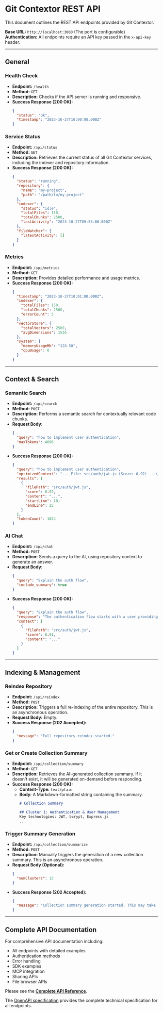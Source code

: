 # Git Contextor REST API

This document outlines the REST API endpoints provided by Git Contextor.

**Base URL:** `http://localhost:3000` (The port is configurable)
**Authentication:** All endpoints require an API key passed in the `x-api-key` header.

---
## General

### Health Check

- **Endpoint:** `/health`
- **Method:** `GET`
- **Description:** Checks if the API server is running and responsive.
- **Success Response (200 OK):**
  ```json
  {
    "status": "ok",
    "timestamp": "2023-10-27T10:00:00.000Z"
  }
  ```

### Service Status

- **Endpoint:** `/api/status`
- **Method:** `GET`
- **Description:** Retrieves the current status of all Git Contextor services, including the indexer and repository information.
- **Success Response (200 OK):**
  ```json
  {
    "status": "running",
    "repository": {
      "name": "my-project",
      "path": "/path/to/my-project"
    },
    "indexer": {
      "status": "idle",
      "totalFiles": 150,
      "totalChunks": 2500,
      "lastActivity": "2023-10-27T09:55:00.000Z"
    },
    "fileWatcher": {
      "latestActivity": []
    }
  }
  ```

### Metrics

- **Endpoint:** `/api/metrics`
- **Method:** `GET`
- **Description:** Provides detailed performance and usage metrics.
- **Success Response (200 OK):**
  ```json
  {
    "timestamp": "2023-10-27T10:01:00.000Z",
    "indexer": {
      "totalFiles": 150,
      "totalChunks": 2500,
      "errorCount": 5
    },
    "vectorStore": {
      "totalVectors": 2500,
      "avgDimensions": 1536
    },
    "system": {
      "memoryUsageMb": "128.50",
      "cpuUsage": 0
    }
  }
  ```

---
## Context & Search

### Semantic Search

- **Endpoint:** `/api/search`
- **Method:** `POST`
- **Description:** Performs a semantic search for contextually relevant code chunks.
- **Request Body:**
  ```json
  {
    "query": "how to implement user authentication",
    "maxTokens": 4096
  }
  ```
- **Success Response (200 OK):**
  ```json
  {
    "query": "how to implement user authentication",
    "optimizedContext": "--- File: src/auth/jwt.js (Score: 0.92) ---\n...",
    "results": [
      {
        "filePath": "src/auth/jwt.js",
        "score": 0.92,
        "content": "...",
        "startLine": 10,
        "endLine": 25
      }
    ],
    "tokenCount": 1024
  }
  ```

### AI Chat

- **Endpoint:** `/api/chat`
- **Method:** `POST`
- **Description:** Sends a query to the AI, using repository context to generate an answer.
- **Request Body:**
  ```json
  {
    "query": "Explain the auth flow",
    "include_summary": true
  }
  ```
- **Success Response (200 OK):**
  ```json
  {
    "query": "Explain the auth flow",
    "response": "The authentication flow starts with a user providing credentials...",
    "context": [
      {
        "filePath": "src/auth/jwt.js",
        "score": 0.91,
        "content": "..."
      }
    ]
  }
  ```

---
## Indexing & Management

### Reindex Repository

- **Endpoint:** `/api/reindex`
- **Method:** `POST`
- **Description:** Triggers a full re-indexing of the entire repository. This is an asynchronous operation.
- **Request Body:** Empty.
- **Success Response (202 Accepted):**
  ```json
  {
    "message": "Full repository reindex started."
  }
  ```

### Get or Create Collection Summary

- **Endpoint:** `/api/collection/summary`
- **Method:** `GET`
- **Description:** Retrieves the AI-generated collection summary. If it doesn't exist, it will be generated on-demand before responding.
- **Success Response (200 OK):**
  - **Content-Type:** `text/plain`
  - **Body:** A Markdown-formatted string containing the summary.
    ```markdown
    # Collection Summary

    ## Cluster 1: Authentication & User Management
    Key technologies: JWT, bcrypt, Express.js
    ...
    ```

### Trigger Summary Generation

- **Endpoint:** `/api/collection/summarize`
- **Method:** `POST`
- **Description:** Manually triggers the generation of a new collection summary. This is an asynchronous operation.
- **Request Body (Optional):**
  ```json
  {
    "numClusters": 15
  }
  ```
- **Success Response (202 Accepted):**
  ```json
  {
    "message": "Collection summary generation started. This may take a few minutes."
  }
  ```

---

## Complete API Documentation

For comprehensive API documentation including:
- All endpoints with detailed examples
- Authentication methods
- Error handling
- SDK examples
- MCP integration
- Sharing APIs
- File browser APIs

Please see the [**Complete API Reference**](./API_REFERENCE.md).

The [OpenAPI specification](./openapi.json) provides the complete technical specification for all endpoints.

